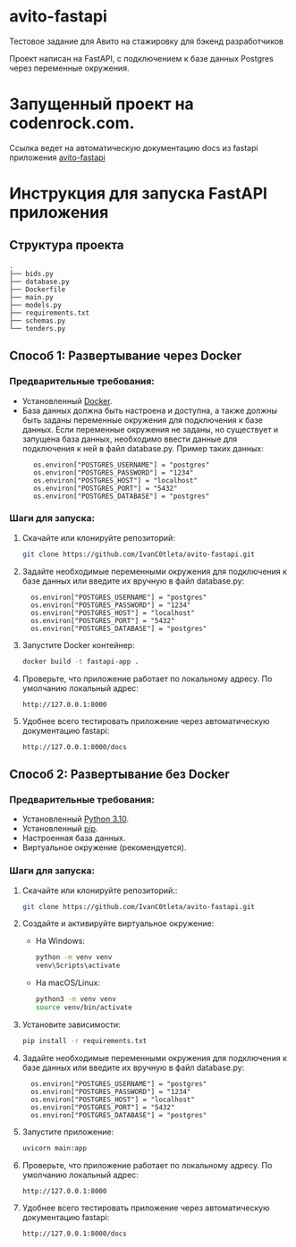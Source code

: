 # avito-fastapi
Тестовое задание для Авито на стажировку для бэкенд разработчиков

Проект написан на FastAPI, с подключением к базе данных Postgres через переменные окружения.

# Запущенный проект на codenrock.com. 
Ссылка ведет на автоматическую документацию docs из fastapi приложения
[avito-fastapi](https://cnrprod1725720661-team-79228-32434.avito2024.codenrock.com/docs)

# Инструкция для запуска FastAPI приложения

## Структура проекта
```plaintext
.
├── bids.py
├── database.py
├── Dockerfile
├── main.py
├── models.py
├── requirements.txt
├── schemas.py
└── tenders.py
```

## Способ 1: Развертывание через Docker

### Предварительные требования:
- Установленный [Docker](https://www.docker.com/get-started).
- База данных должна быть настроена и доступна, а также должны быть заданы переменные окружения для подключения к базе данных. Если переменные окружения не заданы, но существует и запущена база данных, необходимо ввести данные для подключения к ней в файл database.py. Пример таких данных: 

```plaintext
      os.environ["POSTGRES_USERNAME"] = "postgres"
      os.environ["POSTGRES_PASSWORD"] = "1234"
      os.environ["POSTGRES_HOST"] = "localhost"
      os.environ["POSTGRES_PORT"] = "5432"
      os.environ["POSTGRES_DATABASE"] = "postgres"
```

### Шаги для запуска:
1. Скачайте или клонируйте репозиторий:
    ```bash
    git clone https://github.com/IvanC0tleta/avito-fastapi.git
    ```

2. Задайте необходимые переменными окружения для подключения к базе данных или введите их вручную в файл database.py:
    ```plaintext
      os.environ["POSTGRES_USERNAME"] = "postgres"
      os.environ["POSTGRES_PASSWORD"] = "1234"
      os.environ["POSTGRES_HOST"] = "localhost"
      os.environ["POSTGRES_PORT"] = "5432"
      os.environ["POSTGRES_DATABASE"] = "postgres"
    ```

3. Запустите Docker контейнер:
    ```bash
    docker build -t fastapi-app .
    ```

4. Проверьте, что приложение работает по локальному адресу. По умолчанию локальный адрес:
    ```plaintext
    http://127.0.0.1:8000
    ```

5. Удобнее всего тестировать приложение через автоматическую документацию fastapi:
    ```plaintext
    http://127.0.0.1:8000/docs
    ```

## Способ 2: Развертывание без Docker

### Предварительные требования:
- Установленный [Python 3.10](https://www.python.org/downloads/).
- Установленный [pip](https://pip.pypa.io/en/stable/installation/).
- Настроенная база данных.
- Виртуальное окружение (рекомендуется).

### Шаги для запуска:
1. Скачайте или клонируйте репозиторий::
    ```bash
    git clone https://github.com/IvanC0tleta/avito-fastapi.git
    ```

2. Создайте и активируйте виртуальное окружение:
    - На Windows:
        ```bash
        python -m venv venv
        venv\Scripts\activate
        ```
    - На macOS/Linux:
        ```bash
        python3 -m venv venv
        source venv/bin/activate
        ```

3. Установите зависимости:
    ```bash
    pip install -r requirements.txt
    ```

4. Задайте необходимые переменными окружения для подключения к базе данных или введите их вручную в файл database.py:
    ```plaintext
      os.environ["POSTGRES_USERNAME"] = "postgres"
      os.environ["POSTGRES_PASSWORD"] = "1234"
      os.environ["POSTGRES_HOST"] = "localhost"
      os.environ["POSTGRES_PORT"] = "5432"
      os.environ["POSTGRES_DATABASE"] = "postgres"
    ```

5. Запустите приложение:
    ```bash
    uvicorn main:app
    ```

6. Проверьте, что приложение работает по локальному адресу. По умолчанию локальный адрес:
    ```plaintext
    http://127.0.0.1:8000
    ```
7. Удобнее всего тестировать приложение через автоматическую документацию fastapi:
    ```plaintext
    http://127.0.0.1:8000/docs
    ```

